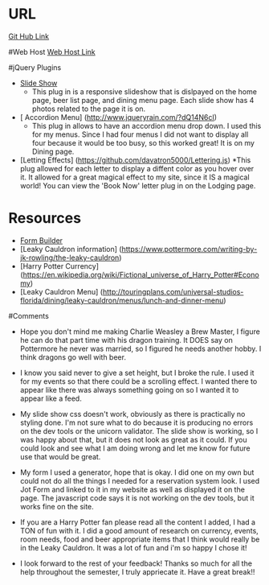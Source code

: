 # URL
[Git Hub Link](https://github.com/AnnaRoberts/project_final3_roberts_anna.git)

#Web Host 
[ Web Host Link](http://www.dandeliondesigncompany.com/project_final3_roberts_anna/index.html)

#jQuery Plugins
* [ Slide Show](http://www.slidesjs.com/)
	* This plug in is a responsive slideshow that is dislpayed on the home page, beer list page, and dining menu page. Each slide show has 4 photos related to the page it is on. 
* [ Accordion Menu] (http://www.jqueryrain.com/?dQ14N6cI)
	* This plug in allows to have an accordion menu drop down. I used this for my menus. Since I had four menus I did not want to display all four because it would be too busy, so this worked great! It is on my Dining page. 
* [Letting Effects] (https://github.com/davatron5000/Lettering.js) 
	*This plug allowed for each letter to display a diffent color as you hover over it. It allowed for a great magical effect to my site, since it IS a magical world! You can view the 'Book Now' letter plug in on the Lodging page.  	 	


# Resources

* [Form Builder](https://form.jotform.com/annaroberts3/hotel-booking-form)
* [Leaky Cauldron information] (https://www.pottermore.com/writing-by-jk-rowling/the-leaky-cauldron)
* [Harry Potter Currency] (https://en.wikipedia.org/wiki/Fictional_universe_of_Harry_Potter#Economy)
* [Leaky Cauldron Menu] (http://touringplans.com/universal-studios-florida/dining/leaky-cauldron/menus/lunch-and-dinner-menu)


#Comments* Hope you don't mind me making Charlie Weasley a Brew Master, I figure he can do that part time with his dragon training. It DOES say on Pottermore he never was married, so I figured he needs another hobby. I think dragons go well with beer. * I know you said never to give a set height, but I broke the rule. I used it for my events so that there could be a scrolling effect. I wanted there to appear like there was always something going on so I wanted it to appear like a feed.* My slide show css doesn't work, obviously as there is practically no styling done. I'm not sure what to do because it is producing no errors on the dev tools or the unicorn validator. The slide show is working, so I was happy about that, but it does not look as great as it could. If you could look and see what I am doing wrong and let me know for future use that would be great. * My form I used a generator, hope that is okay. I did one on my own but could not do all the things I needed for a reservation system look. I used Jot Form and linked to it in my website as well as displayed it on the page. The javascript code says it is not working on the dev tools, but it works fine on the site. 
* If you are a Harry Potter fan please read all the content I added, I had a TON of fun with it. I did a good amount of research on currency, events, room needs, food and beer appropriate items that I think would really be in the Leaky Cauldron. It was a lot of fun and i'm so happy I chose it!
* I look forward to the rest of your feedback! Thanks so much for all the help throughout the semester, I truly appriecate it. Have a great break!!